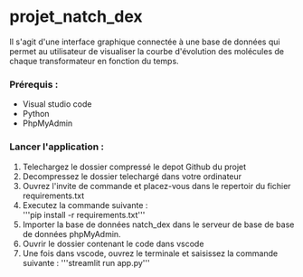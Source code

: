 # projet_natch_dex
Il s'agit d'une interface graphique connectée à une base de données qui permet au utilisateur de visualiser la courbe d'évolution des molécules de chaque transformateur en fonction du temps.

### Prérequis :
- Visual studio code
- Python 
- PhpMyAdmin

### Lancer l'application :
1. Telechargez le dossier compressé le depot Github du projet
2. Decompressez le dossier telechargé dans votre ordinateur
3. Ouvrez l'invite de commande et placez-vous dans le repertoir du fichier requirements.txt
4. Executez la commande suivante :  
        '''pip install -r requirements.txt'''
5. Importer la base de données natch_dex dans le serveur de base de base de données phpMyAdmin.
6. Ouvrir le dossier contenant le code dans vscode
7. Une fois dans vscode, ouvrez le terminale et saisissez la commande suivante : 
        '''streamlit run app.py'''
